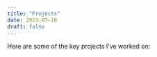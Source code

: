```yaml
---
title: "Projects"
date: 2023-07-10
draft: false
---
```


Here are some of the key projects I've worked on: